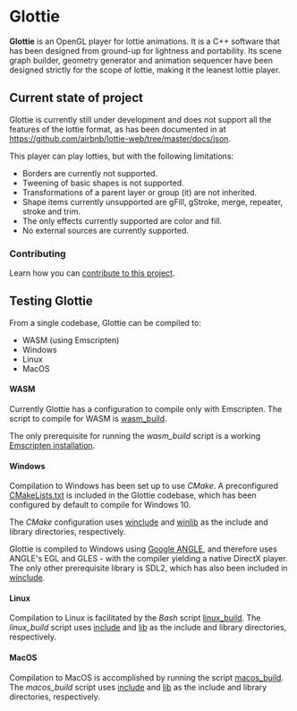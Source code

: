 



# Glottie

**Glottie** is an OpenGL player for lottie animations. It is a C++ software that has been designed from ground-up for lightness and portability. Its scene graph builder, geometry generator and animation sequencer have been designed strictly for the scope of lottie, making it the leanest lottie player.

## Current state of project

Glottie is currently still under development and does not support all the features of the lottie format, as has been documented in at https://github.com/airbnb/lottie-web/tree/master/docs/json.

This player can play lotties, but with the following limitations:
- Borders are currently not supported.
- Tweening of basic shapes is not supported.
- Transformations of a parent layer or group (it) are not inherited.
- Shape items currently unsupported are gFill, gStroke, merge, repeater, stroke and trim.
- The only effects currently supported are color and fill.
- No external sources are currently supported.

### Contributing

Learn how you can [contribute to this project](doc/contributing.md).

## Testing Glottie

From a single codebase, Glottie can be compiled to:
* WASM (using Emscripten)
* Windows
* Linux
* MacOS

#### WASM

Currently Glottie has a configuration to compile only with Emscripten. The script to compile for WASM is [wasm_build](wasm_build).

The only prerequisite for running the *wasm_build* script is a working [Emscripten installation](https://emscripten.org/docs/getting_started/downloads.html).

#### Windows

Compilation to Windows has been set up to use *CMake*. A preconfigured [CMakeLists.txt](CMakeLists.txt) is included in the Glottie codebase, which has been configured by default to compile for Windows 10.

The *CMake* configuration uses [winclude](winclude) and [winlib](winlib) as the include and library directories, respectively.

Glottie is compiled to Windows using [Google ANGLE](https://github.com/google/angle), and therefore uses ANGLE's EGL and GLES - with the compiler yielding a native DirectX player. The only other prerequisite library is SDL2, which has also been included in [winclude](winclude).

#### Linux

Compilation to Linux is facilitated by the *Bash* script [linux_build](linux_build). The *linux_build* script uses [include](include) and [lib](lib) as the include and library directories, respectively.

#### MacOS

Compilation to MacOS is accomplished by running the script [macos_build](macos_build). The *macos_build* script uses [include](include) and [lib](lib) as the include and library directories, respectively.


